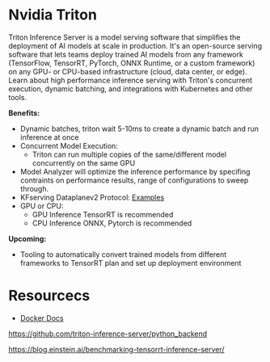 # Nvidia Triton

Triton Inference Server is a model serving software that simplifies the deployment of AI models at scale in production. It's an open-source serving software that lets teams deploy trained AI models from any framework (TensorFlow, TensorRT, PyTorch, ONNX Runtime, or a custom framework) on any GPU- or CPU-based infrastructure (cloud, data center, or edge). Learn about high performance inference serving with Triton's concurrent execution, dynamic batching, and integrations with Kubernetes and other tools.

**Benefits:**
* Dynamic batches, triton wait 5-10ms to create a dynamic batch and run inference at once 
* Concurrent Model Execution: 
    * Triton can run multiple copies of the same/different model concurrently on the same GPU
* Model Analyzer will optimize the inference performance by specifing contraints on performance results, range of configurations to sweep through.
* KFserving Dataplanev2 Protocol: [Examples](https://github.com/kubeflow/kfserving/tree/master/docs/samples/v1beta1/triton)
* GPU or CPU:
  * GPU Inference TensorRT is recommended
  * CPU Inference ONNX, Pytorch is recommended


**Upcoming:**
* Tooling to automatically convert trained models from different frameworks to TensorRT plan and set up deployment environment

# Resourcecs

* [Docker Docs](https://github.com/triton-inference-server/server/blob/master/docs/compose.md)

https://github.com/triton-inference-server/python_backend

https://blog.einstein.ai/benchmarking-tensorrt-inference-server/